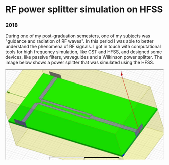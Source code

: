 # RF power splitter simulation on HFSS

### 2018

During one of my post-graduation semesters, one of my subjects was "guidance and radiation of RF waves". In this period I was able to better understand the phenomena of RF signals. I got in touch with computational tools for high frequency simulation, like CST and HFSS, and designed some devices, like passive filters, waveguides and a Wilkinson power splitter. The image below shows a power splitter that was simulated using the HFSS.

![](./images/3_1.jpg)